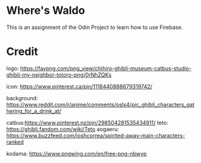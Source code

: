 # Where's Waldo
This is an assignment of the Odin Project to learn how to use Firebase.

# Credit 

logo: https://favpng.com/png_view/chihiro-ghibli-museum-catbus-studio-ghibli-my-neighbor-totoro-png/0rNhZQKs

icon: https://www.pinterest.ca/pin/1118440888679319742/

background: https://www.reddit.com/r/anime/comments/osls4/pic_ghibli_characters_gathering_for_a_drink_at/

catbus:https://www.pinterest.nz/pin/298504281535434911/
teto: https://ghibli.fandom.com/wiki/Teto
aogaeru: https://www.buzzfeed.com/joshcorrea/spirited-away-main-characters-ranked

kodama:
https://www.pngwing.com/en/free-png-nbwyp
